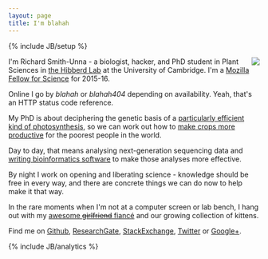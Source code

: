 ```yaml
---
layout: page
title: I'm blahah
---
```

{% include JB/setup %}

<div style="float: right"><img src="{{ BASE_PATH }}/assets/me.jpg" /></div>

<!-- ## \`grep 'richard smith' etc/user_attr\` -->

I'm Richard Smith-Unna - a biologist, hacker, and PhD student in Plant Sciences in [the Hibberd Lab](http://hibberdlab.com) at the University of Cambridge. I'm a [Mozilla Fellow for Science](http://blahah.net/2015/10/07/i-am-now-a-mozilla-science-fellow/) for 2015-16.

Online I go by *blahah* or *blahah404* depending on availability. Yeah, that's an HTTP status code reference.

My PhD is about deciphering the genetic basis of a [particularly efficient kind of photosynthesis](http://en.wikipedia.org/wiki/C4_carbon_fixation), so we can work out how to [make crops more productive](http://c4rice.irri.org/) for the poorest people in the world.

Day to day, that means analysing next-generation sequencing data and [writing bioinformatics software](projects.html) to make those analyses more effective.

By night I work on opening and liberating science - knowledge should be free in every way, and there are concrete things we can do now to help make it that way.

In the rare moments when I'm not at a computer screen or lab bench, I hang out with my [awesome <span style="text-decoration: line-through;">girlfriend</span> fiancé](https://twitter.com/treblesteph) and our growing collection of kittens.

Find me on [Github](https://github.com/Blahah), [ResearchGate](https://www.researchgate.net/profile/Richard_Smith13/), [StackExchange](http://stackexchange.com/users/443912/richard-smith), [Twitter](https://twitter.com/blahah404) or [Google+](https://plus.google.com/108642235198565174600).

{% include JB/analytics %}
